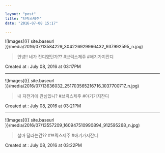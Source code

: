 ```yaml
---

layout: "post"  
title: "브릭스제주"  
date: "2016-07-08 15:17"

---
```


![Images]({{ site.baseurl }}/media/2016/07/13584229_304226929966432_937992595_n.jpg)

> 안녕!! 네가 잔디였던가?? #브릭스제주 #애기가지잔디

Created at : July 08, 2016 at 03:17PM

---

![Images]({{ site.baseurl }}/media/2016/07/13636032_251703565216716_1037700717_n.jpg)

> 내 자전거에 관심있니? #브릭스제주 #야기가지잔디

Created at : July 08, 2016 at 03:21PM

---

![Images]({{ site.baseurl }}/media/2016/07/13557209_160947510990894_912595268_n.jpg)

> 설마 달라는건?? #브릭스제주 #애기가지잔디

Created at : July 08, 2016 at 03:22PM
